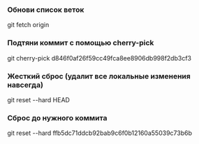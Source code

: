 ### Обнови список веток
git fetch origin

### Подтяни коммит с помощью cherry-pick
git cherry-pick d846f0af26f59cc49fca8ee8906db998f2db3cf3


### Жесткий сброс (удалит все локальные изменения навсегда)
git reset --hard HEAD

### Сброс до нужного коммита
git reset --hard ffb5dc71ddcb92bab9c6f0b12160a55039c73b6b
